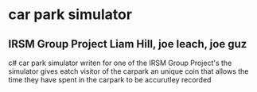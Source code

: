 # car park simulator
 IRSM Group Project
Liam Hill, joe leach, joe guz
-----------------------------

c# car park simulator writen for one of the IRSM Group Project's 
the simulator gives eatch visitor of the carpark an unique coin that allows the time they have spent in the carpark to be accurutley recorded 